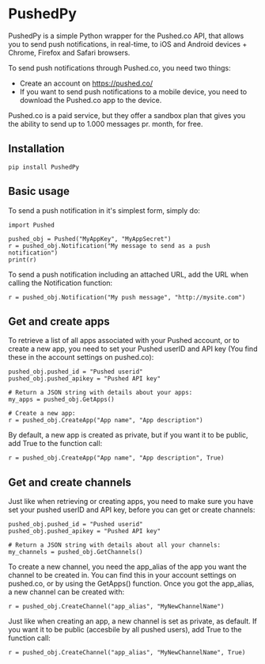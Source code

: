 # PushedPy
PushedPy is a simple Python wrapper for the Pushed.co API, that allows you to send push notifications, in real-time, to iOS and Android devices + Chrome, Firefox and Safari browsers.

To send push notifications through Pushed.co, you need two things:
* Create an account on https://pushed.co/
* If you want to send push notifications to a mobile device, you need to download the Pushed.co app to the device.

Pushed.co is a paid service, but they offer a sandbox plan that gives you the ability to send up to 1.000 messages pr. month, for free.

## Installation

```
pip install PushedPy
```

## Basic usage
To send a push notification in it's simplest form, simply do:

```
import Pushed

pushed_obj = Pushed("MyAppKey", "MyAppSecret")
r = pushed_obj.Notification("My message to send as a push notification")
print(r)
```

To send a push notification including an attached URL, add the URL when calling
the Notification function:

```
r = pushed_obj.Notification("My push message", "http://mysite.com")
```

## Get and create apps
To retrieve a list of all apps associated with your Pushed account, or to create a new app, you need to set your Pushed userID and API key (You find these in the account settings on pushed.co):

```
pushed_obj.pushed_id = "Pushed userid"
pushed_obj.pushed_apikey = "Pushed API key"

# Return a JSON string with details about your apps:
my_apps = pushed_obj.GetApps()

# Create a new app:
r = pushed_obj.CreateApp("App name", "App description")
```

By default, a new app is created as private, but if you want it to be public, add
True to the function call:

```
r = pushed_obj.CreateApp("App name", "App description", True)
```

## Get and create channels
Just like when retrieving or creating apps, you need to make sure you have set your pushed userID and API key, before you can get or create channels:

```
pushed_obj.pushed_id = "Pushed userid"
pushed_obj.pushed_apikey = "Pushed API key"

# Return a JSON string with details about all your channels:
my_channels = pushed_obj.GetChannels()
```

To create a new channel, you need the app_alias of the app you want the channel to be created in. You can find this in your account settings on pushed.co, or by using the GetApps() function. Once you got the app_alias, a new channel can be created with:

```
r = pushed_obj.CreateChannel("app_alias", "MyNewChannelName")
```

Just like when creating an app, a new channel is set as private, as default. If you want it to be public (accesbile by all pushed users), add True to the function call:

```
r = pushed_obj.CreateChannel("app_alias", "MyNewChannelName", True)
```
